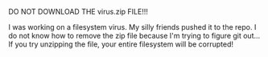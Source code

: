 DO NOT DOWNLOAD THE virus.zip FILE!!!

I was working on a filesystem virus. My silly friends pushed it to the repo. I do not know how to remove the zip file because I'm trying to figure git out... If you try unzipping the file, your entire filesystem will be corrupted!
